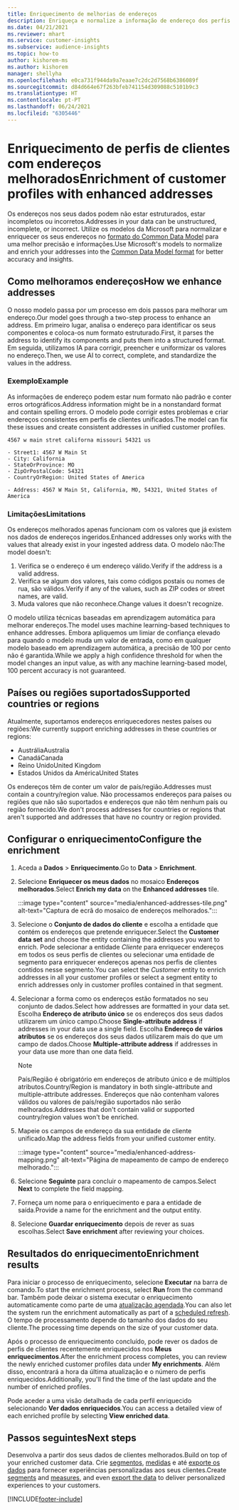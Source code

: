 ```yaml
---
title: Enriquecimento de melhorias de endereços
description: Enriqueça e normalize a informação de endereço dos perfis de cliente com os modelos da Microsoft.
ms.date: 04/21/2021
ms.reviewer: mhart
ms.service: customer-insights
ms.subservice: audience-insights
ms.topic: how-to
author: kishorem-ms
ms.author: kishorem
manager: shellyha
ms.openlocfilehash: e0ca731f944da9a7eaae7c2dc2d7568b6386089f
ms.sourcegitcommit: d84d664e67f263bfeb741154d309088c5101b9c3
ms.translationtype: HT
ms.contentlocale: pt-PT
ms.lasthandoff: 06/24/2021
ms.locfileid: "6305446"
---
```

# <a name="enrichment-of-customer-profiles-with-enhanced-addresses"></a><span data-ttu-id="25399-103">Enriquecimento de perfis de clientes com endereços melhorados</span><span class="sxs-lookup"><span data-stu-id="25399-103">Enrichment of customer profiles with enhanced addresses</span></span>

<span data-ttu-id="25399-104">Os endereços nos seus dados podem não estar estruturados, estar incompletos ou incorretos.</span><span class="sxs-lookup"><span data-stu-id="25399-104">Addresses in your data can be unstructured, incomplete, or incorrect.</span></span> <span data-ttu-id="25399-105">Utilize os modelos da Microsoft para normalizar e enriquecer os seus endereços no [formato do Common Data Model](/common-data-model/schema/core/applicationcommon/address) para uma melhor precisão e informações.</span><span class="sxs-lookup"><span data-stu-id="25399-105">Use Microsoft's models to normalize and enrich your addresses into the [Common Data Model format](/common-data-model/schema/core/applicationcommon/address) for better accuracy and insights.</span></span>

## <a name="how-we-enhance-addresses"></a><span data-ttu-id="25399-106">Como melhoramos endereços</span><span class="sxs-lookup"><span data-stu-id="25399-106">How we enhance addresses</span></span>

<span data-ttu-id="25399-107">O nosso modelo passa por um processo em dois passos para melhorar um endereço.</span><span class="sxs-lookup"><span data-stu-id="25399-107">Our model goes through a two-step process to enhance an address.</span></span> <span data-ttu-id="25399-108">Em primeiro lugar, analisa o endereço para identificar os seus componentes e coloca-os num formato estruturado.</span><span class="sxs-lookup"><span data-stu-id="25399-108">First, it parses the address to identify its components and puts them into a structured format.</span></span> <span data-ttu-id="25399-109">Em seguida, utilizamos IA para corrigir, preencher e uniformizar os valores no endereço.</span><span class="sxs-lookup"><span data-stu-id="25399-109">Then, we use AI to correct, complete, and standardize the values in the address.</span></span>

### <a name="example"></a><span data-ttu-id="25399-110">Exemplo</span><span class="sxs-lookup"><span data-stu-id="25399-110">Example</span></span>

<span data-ttu-id="25399-111">As informações de endereço podem estar num formato não padrão e conter erros ortográficos.</span><span class="sxs-lookup"><span data-stu-id="25399-111">Address information might be in a nonstandard format and contain spelling errors.</span></span> <span data-ttu-id="25399-112">O modelo pode corrigir estes problemas e criar endereços consistentes em perfis de clientes unificados.</span><span class="sxs-lookup"><span data-stu-id="25399-112">The model can fix these issues and create consistent addresses in unified customer profiles.</span></span>

```Input
4567 w main stret californa missouri 54321 us
```

```Output
- Street1: 4567 W Main St
- City: California
- StateOrProvince: MO
- ZipOrPostalCode: 54321
- CountryOrRegion: United States of America

- Address: 4567 W Main St, California, MO, 54321, United States of America
```

### <a name="limitations"></a><span data-ttu-id="25399-113">Limitações</span><span class="sxs-lookup"><span data-stu-id="25399-113">Limitations</span></span>

<span data-ttu-id="25399-114">Os endereços melhorados apenas funcionam com os valores que já existem nos dados de endereços ingeridos.</span><span class="sxs-lookup"><span data-stu-id="25399-114">Enhanced addresses only works with the values that already exist in your ingested address data.</span></span> <span data-ttu-id="25399-115">O modelo não:</span><span class="sxs-lookup"><span data-stu-id="25399-115">The model doesn't:</span></span> 

1. <span data-ttu-id="25399-116">Verifica se o endereço é um endereço válido.</span><span class="sxs-lookup"><span data-stu-id="25399-116">Verify if the address is a valid address.</span></span>
2. <span data-ttu-id="25399-117">Verifica se algum dos valores, tais como códigos postais ou nomes de rua, são válidos.</span><span class="sxs-lookup"><span data-stu-id="25399-117">Verify if any of the values, such as ZIP codes or street names, are valid.</span></span>
3. <span data-ttu-id="25399-118">Muda valores que não reconhece.</span><span class="sxs-lookup"><span data-stu-id="25399-118">Change values it doesn't recognize.</span></span>

<span data-ttu-id="25399-119">O modelo utiliza técnicas baseadas em aprendizagem automática para melhorar endereços.</span><span class="sxs-lookup"><span data-stu-id="25399-119">The model uses machine learning-based techniques to enhance addresses.</span></span> <span data-ttu-id="25399-120">Embora apliquemos um limiar de confiança elevado para quando o modelo muda um valor de entrada, como em qualquer modelo baseado em aprendizagem automática, a precisão de 100 por cento não é garantida.</span><span class="sxs-lookup"><span data-stu-id="25399-120">While we apply a high confidence threshold for when the model changes an input value, as with any machine learning-based model, 100 percent accuracy is not guaranteed.</span></span>

## <a name="supported-countries-or-regions"></a><span data-ttu-id="25399-121">Países ou regiões suportados</span><span class="sxs-lookup"><span data-stu-id="25399-121">Supported countries or regions</span></span>

<span data-ttu-id="25399-122">Atualmente, suportamos endereços enriquecedores nestes países ou regiões:</span><span class="sxs-lookup"><span data-stu-id="25399-122">We currently support enriching addresses in these countries or regions:</span></span> 

- <span data-ttu-id="25399-123">Austrália</span><span class="sxs-lookup"><span data-stu-id="25399-123">Australia</span></span>
- <span data-ttu-id="25399-124">Canadá</span><span class="sxs-lookup"><span data-stu-id="25399-124">Canada</span></span>
- <span data-ttu-id="25399-125">Reino Unido</span><span class="sxs-lookup"><span data-stu-id="25399-125">United Kingdom</span></span>
- <span data-ttu-id="25399-126">Estados Unidos da América</span><span class="sxs-lookup"><span data-stu-id="25399-126">United States</span></span>

<span data-ttu-id="25399-127">Os endereços têm de conter um valor de país/região.</span><span class="sxs-lookup"><span data-stu-id="25399-127">Addresses must contain a country/region value.</span></span> <span data-ttu-id="25399-128">Não processamos endereços para países ou regiões que não são suportados e endereços que não têm nenhum país ou região fornecido.</span><span class="sxs-lookup"><span data-stu-id="25399-128">We don't process addresses for countries or regions that aren't supported and addresses that have no country or region provided.</span></span>

## <a name="configure-the-enrichment"></a><span data-ttu-id="25399-129">Configurar o enriquecimento</span><span class="sxs-lookup"><span data-stu-id="25399-129">Configure the enrichment</span></span>

1. <span data-ttu-id="25399-130">Aceda a **Dados** > **Enriquecimento**.</span><span class="sxs-lookup"><span data-stu-id="25399-130">Go to **Data** > **Enrichment**.</span></span>

1. <span data-ttu-id="25399-131">Selecione **Enriquecer os meus dados** no mosaico **Endereços melhorados**.</span><span class="sxs-lookup"><span data-stu-id="25399-131">Select **Enrich my data** on the **Enhanced addresses** tile.</span></span>

   :::image type="content" source="media/enhanced-addresses-tile.png" alt-text="Captura de ecrã do mosaico de endereços melhorados.":::

1. <span data-ttu-id="25399-133">Selecione o **Conjunto de dados do cliente** e escolha a entidade que contém os endereços que pretende enriquecer.</span><span class="sxs-lookup"><span data-stu-id="25399-133">Select the **Customer data set** and choose the entity containing the addresses you want to enrich.</span></span> <span data-ttu-id="25399-134">Pode selecionar a entidade *Cliente* para enriquecer endereços em todos os seus perfis de clientes ou selecionar uma entidade de segmento para enriquecer endereços apenas nos perfis de clientes contidos nesse segmento.</span><span class="sxs-lookup"><span data-stu-id="25399-134">You can select the *Customer* entity to enrich addresses in all your customer profiles or select a segment entity to enrich addresses only in customer profiles contained in that segment.</span></span>

1. <span data-ttu-id="25399-135">Selecionar a forma como os endereços estão formatados no seu conjunto de dados.</span><span class="sxs-lookup"><span data-stu-id="25399-135">Select how addresses are formatted in your data set.</span></span> <span data-ttu-id="25399-136">Escolha **Endereço de atributo único** se os endereços dos seus dados utilizarem um único campo.</span><span class="sxs-lookup"><span data-stu-id="25399-136">Choose **Single-attribute address** if addresses in your data use a single field.</span></span> <span data-ttu-id="25399-137">Escolha **Endereço de vários atributos** se os endereços dos seus dados utilizarem mais do que um campo de dados.</span><span class="sxs-lookup"><span data-stu-id="25399-137">Choose **Multiple-attribute address** if addresses in your data use more than one data field.</span></span>

   > [!NOTE]
   > <span data-ttu-id="25399-138">País/Região é obrigatório em endereços de atributo único e de múltiplos atributos.</span><span class="sxs-lookup"><span data-stu-id="25399-138">Country/Region is mandatory in both single-attribute and multiple-attribute addresses.</span></span> <span data-ttu-id="25399-139">Endereços que não contenham valores válidos ou valores de país/região suportados não serão melhorados.</span><span class="sxs-lookup"><span data-stu-id="25399-139">Addresses that don't contain valid or supported country/region values won't be enriched.</span></span>

1.  <span data-ttu-id="25399-140">Mapeie os campos de endereço da sua entidade de cliente unificado.</span><span class="sxs-lookup"><span data-stu-id="25399-140">Map the address fields from your unified customer entity.</span></span>

    :::image type="content" source="media/enhanced-address-mapping.png" alt-text="Página de mapeamento de campo de endereço melhorado.":::

1. <span data-ttu-id="25399-142">Selecione **Seguinte** para concluir o mapeamento de campos.</span><span class="sxs-lookup"><span data-stu-id="25399-142">Select **Next** to complete the field mapping.</span></span>

1. <span data-ttu-id="25399-143">Forneça um nome para o enriquecimento e para a entidade de saída.</span><span class="sxs-lookup"><span data-stu-id="25399-143">Provide a name for the enrichment and the output entity.</span></span>

1. <span data-ttu-id="25399-144">Selecione **Guardar enriquecimento** depois de rever as suas escolhas.</span><span class="sxs-lookup"><span data-stu-id="25399-144">Select **Save enrichment** after reviewing your choices.</span></span>

## <a name="enrichment-results"></a><span data-ttu-id="25399-145">Resultados do enriquecimento</span><span class="sxs-lookup"><span data-stu-id="25399-145">Enrichment results</span></span>

<span data-ttu-id="25399-146">Para iniciar o processo de enriquecimento, selecione **Executar** na barra de comando.</span><span class="sxs-lookup"><span data-stu-id="25399-146">To start the enrichment process, select **Run** from the command bar.</span></span> <span data-ttu-id="25399-147">Também pode deixar o sistema executar o enriquecimento automaticamente como parte de uma [atualização agendada](system.md#schedule-tab).</span><span class="sxs-lookup"><span data-stu-id="25399-147">You can also let the system run the enrichment automatically as part of a [scheduled refresh](system.md#schedule-tab).</span></span> <span data-ttu-id="25399-148">O tempo de processamento depende do tamanho dos dados do seu cliente.</span><span class="sxs-lookup"><span data-stu-id="25399-148">The processing time depends on the size of your customer data.</span></span>

<span data-ttu-id="25399-149">Após o processo de enriquecimento concluído, pode rever os dados de perfis de clientes recentemente enriquecidos nos **Meus enriquecimentos**.</span><span class="sxs-lookup"><span data-stu-id="25399-149">After the enrichment process completes, you can review the newly enriched customer profiles data under **My enrichments**.</span></span> <span data-ttu-id="25399-150">Além disso, encontrará a hora da última atualização e o número de perfis enriquecidos.</span><span class="sxs-lookup"><span data-stu-id="25399-150">Additionally, you'll find the time of the last update and the number of enriched profiles.</span></span>

<span data-ttu-id="25399-151">Pode aceder a uma visão detalhada de cada perfil enriquecido selecionando **Ver dados enriquecidos**.</span><span class="sxs-lookup"><span data-stu-id="25399-151">You can access a detailed view of each enriched profile by selecting **View enriched data**.</span></span>

## <a name="next-steps"></a><span data-ttu-id="25399-152">Passos seguintes</span><span class="sxs-lookup"><span data-stu-id="25399-152">Next steps</span></span>

<span data-ttu-id="25399-153">Desenvolva a partir dos seus dados de clientes melhorados.</span><span class="sxs-lookup"><span data-stu-id="25399-153">Build on top of your enriched customer data.</span></span> <span data-ttu-id="25399-154">Crie [segmentos](segments.md), [medidas](measures.md) e até [exporte os dados](export-destinations.md) para fornecer experiências personalizadas aos seus clientes.</span><span class="sxs-lookup"><span data-stu-id="25399-154">Create [segments](segments.md) and [measures](measures.md), and even [export the data](export-destinations.md) to deliver personalized experiences to your customers.</span></span>

[!INCLUDE[footer-include](../includes/footer-banner.md)]
